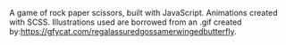 A game of rock paper scissors, built with JavaScript.
Animations created with SCSS.
Illustrations used are borrowed from an .gif created by:https://gfycat.com/regalassuredgossamerwingedbutterfly.
